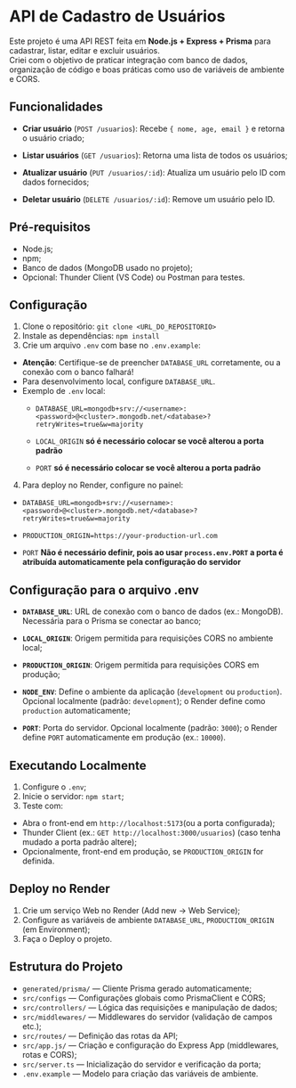 # API de Cadastro de Usuários
Este projeto é uma API REST feita em **Node.js + Express + Prisma** para cadastrar, listar, editar e excluir usuários.  
Criei com o objetivo de praticar integração com banco de dados, organização de código e boas práticas como uso de variáveis de ambiente e CORS.

## Funcionalidades
- **Criar usuário** (`POST /usuarios`): Recebe `{ nome, age, email }` e retorna o usuário criado;

- **Listar usuários** (`GET /usuarios`): Retorna uma lista de todos os usuários;

- **Atualizar usuário** (`PUT /usuarios/:id`): Atualiza um usuário pelo ID com dados fornecidos;

- **Deletar usuário** (`DELETE /usuarios/:id`): Remove um usuário pelo ID.

## Pré-requisitos
- Node.js;
- npm;
- Banco de dados (MongoDB usado no projeto);
- Opcional: Thunder Client (VS Code) ou Postman para testes.

## Configuração
1. Clone o repositório: `git clone <URL_DO_REPOSITORIO>`
2. Instale as dependências: `npm install`
3. Crie um arquivo `.env` com base no `.env.example`:
- **Atenção**: Certifique-se de preencher `DATABASE_URL` corretamente, ou a conexão com o banco falhará!
- Para desenvolvimento local, configure `DATABASE_URL`.
- Exemplo de `.env` local:
    - `DATABASE_URL=mongodb+srv://<username>:<password>@<cluster>.mongodb.net/<database>?retryWrites=true&w=majority`

    - `LOCAL_ORIGIN` **só é necessário colocar se você alterou a porta padrão**

    - `PORT` **só é necessário colocar se você alterou a porta padrão**

4. Para deploy no Render, configure no painel:
- `DATABASE_URL=mongodb+srv://<username>:<password>@<cluster>.mongodb.net/<database>?retryWrites=true&w=majority`

- `PRODUCTION_ORIGIN=https://your-production-url.com`

- `PORT` **Não é necessário definir, pois ao usar `process.env.PORT` a porta é atribuída automaticamente pela configuração do servidor**

## Configuração para o arquivo **.env**
- **`DATABASE_URL`**: URL de conexão com o banco de dados (ex.: MongoDB). Necessária para o Prisma se conectar ao banco;

- **`LOCAL_ORIGIN`**: Origem permitida para requisições CORS no ambiente local;

- **`PRODUCTION_ORIGIN`**: Origem permitida para requisições CORS em produção;

- **`NODE_ENV`**: Define o ambiente da aplicação (`development` ou `production`). Opcional localmente (padrão: `development`); o Render define como `production` automaticamente;

- **`PORT`**: Porta do servidor. Opcional localmente (padrão: `3000`); o Render define `PORT` automaticamente em produção (ex.: `10000`).

## Executando Localmente
1. Configure o `.env`;
2. Inicie o servidor: `npm start`;
3. Teste com:
- Abra o front-end em `http://localhost:5173`(ou a porta configurada);
- Thunder Client (ex.: `GET http://localhost:3000/usuarios`) (caso tenha mudado a porta padrão altere);
- Opcionalmente, front-end em produção, se `PRODUCTION_ORIGIN` for definida.

## Deploy no Render
1. Crie um serviço Web no Render (Add new -> Web Service);
2. Configure as variáveis de ambiente `DATABASE_URL`, `PRODUCTION_ORIGIN` (em Environment);
3. Faça o Deploy o projeto.

## Estrutura do Projeto
- `generated/prisma/` — Cliente Prisma gerado automaticamente;
- `src/configs` — Configurações  globais como PrismaClient e CORS;
- `src/controllers/` — Lógica das requisições e manipulação de dados;
- `src/middlewares/` — Middlewares do servidor (validação de campos etc.);
- `src/routes/` — Definição das rotas da API;
- `src/app.js/` — Criação e configuração do Express App (middlewares, rotas e CORS);
- `src/server.ts` — Inicialização do servidor e verificação da porta;
- `.env.example` — Modelo para criação das variáveis de ambiente.
